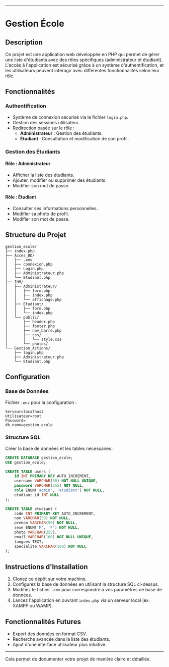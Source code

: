 



---

# Gestion École

## Description
Ce projet est une application web développée en PHP qui permet de gérer une liste d'étudiants avec des rôles spécifiques (administrateur et étudiant). L'accès à l'application est sécurisé grâce à un système d'authentification, et les utilisateurs peuvent interagir avec différentes fonctionnalités selon leur rôle.

## Fonctionnalités
### Authentification
- Système de connexion sécurisé via le fichier `login.php`.
- Gestion des sessions utilisateur.
- Redirection basée sur le rôle :
  - **Administrateur** : Gestion des étudiants.
  - **Étudiant** : Consultation et modification de son profil.

### Gestion des Étudiants
#### Rôle : Administrateur
- Afficher la liste des étudiants.
- Ajouter, modifier ou supprimer des étudiants.
- Modifier son mot de passe.

#### Rôle : Étudiant
- Consulter ses informations personnelles.
- Modifier sa photo de profil.
- Modifier son mot de passe.

## Structure du Projet
```plaintext
gestion_ecole/
├── index.php
├── Acces_BD/
│   ├── .env
│   ├── connexion.php
│   ├── Login.php
│   ├── Administrateur.php
│   └── Etudiant.php
├── IHM/
│   ├── Administrateur/
│   │   ├── form.php
│   │   ├── index.php
│   │   └── affichage.php
│   ├── Etudiant/
│   │   ├── form.php
│   │   └── index.php
│   └── public/
│       ├── header.php
│       ├── footer.php
│       ├── nav_barre.php
│       ├── css/
│       │   └── style.css
│       └── photos/
└── Gestion_Actions/
    ├── login.php
    ├── Administrateur.php
    └── Etudiant.php
```

## Configuration
### Base de Données
Fichier `.env` pour la configuration :
```plaintext
Serveur=localhost
Utilisateur=root
Password=
db_name=gestion_ecole
```

### Structure SQL
Créer la base de données et les tables nécessaires :
```sql
CREATE DATABASE gestion_ecole;
USE gestion_ecole;

CREATE TABLE users (
    id INT PRIMARY KEY AUTO_INCREMENT,
    username VARCHAR(50) NOT NULL UNIQUE,
    password VARCHAR(255) NOT NULL,
    role ENUM('admin', 'etudiant') NOT NULL,
    etudiant_id INT NULL
);

CREATE TABLE etudiant (
    code INT PRIMARY KEY AUTO_INCREMENT,
    nom VARCHAR(50) NOT NULL,
    prenom VARCHAR(50) NOT NULL,
    sexe ENUM('M', 'F') NOT NULL,
    photo VARCHAR(255),
    email VARCHAR(100) NOT NULL UNIQUE,
    langues TEXT,
    specialite VARCHAR(100) NOT NULL
);
```

## Instructions d'Installation
1. Clonez ce dépôt sur votre machine.
2. Configurez la base de données en utilisant la structure SQL ci-dessus.
3. Modifiez le fichier `.env` pour correspondre à vos paramètres de base de données.
4. Lancez l'application en ouvrant `index.php` via un serveur local (ex. XAMPP ou WAMP).

## Fonctionnalités Futures
- Export des données en format CSV.
- Recherche avancée dans la liste des étudiants.
- Ajout d'une interface utilisateur plus intuitive.

---

Cela permet de documenter votre projet de manière claire et détaillée.
